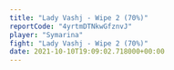 ```yaml
---
title: "Lady Vashj - Wipe 2 (70%)"
reportCode: "4yrtmDTNkwGfznvJ"
player: "Symarina"
fight: "Lady Vashj - Wipe 2 (70%)"
date: 2021-10-10T19:09:02.718000+00:00
---
```

